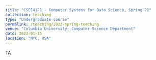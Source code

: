 ```yaml
---
title: "CSEE4121 - Computer Systems for Data Science, Spring 22"
collection: teaching
type: "Undergraduate course"
permalink: /teaching/2022-spring-teaching
venue: "Columbia University, Computer Science Department"
date: 2022-01-15
location: "NYC, USA"
---
```


TA